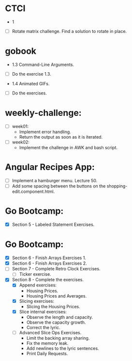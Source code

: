 # CTCI
* 1
- [ ] Rotate matrix challenge. Find a solution to rotate in place.

# gobook
* 1.3 Command-Line Arguments.
- [ ] Do the exercise 1.3.
* 1.4 Animated GIFs.
- [ ] Do the exercises.

# weekly-challenge:
* [ ] week01:
	* Implement error handling.
	* Return the output as soon as it is iterated.
* [ ] week02:
	* Implement the challenge in AWK and bash script.

# Angular Recipes App:
* [ ] Implement a hamburger menu. Lecture 50.
* [ ] Add some spacing between the buttons on the shopping-edit.component.html.

# Go Bootcamp:
* [x] Section 5 - Labeled Statement Exercises.


# Go Bootcamp:
* [x] Section 6 - Finish Arrays Exercises 1.
* [x] Section 6 - Finish Arrays Exercises 2.
* [ ] Section 7 - Complete Retro Clock Exercises.
	* [ ] Ticker exercise.

* [x] Section 8 - Complete the exercises.
	* [x] Append exercises:
		* Housing Prices.
		* Housing Prices and Averages.
	* [x] Slicing exercises:
		* Slicing the Housing Prices.
	* [x] Slice internal exercises:
		* Observe the length and capacity.
		* Observe the capacity growth.
		* Correct the lyric.
	* [ ] Advanced Slice Ops Exercises.
		* Limit the backing array sharing.
		* Fix the memory leak.
		* Add newlines to the lyric sentences.
		* Print Daily Requests.


